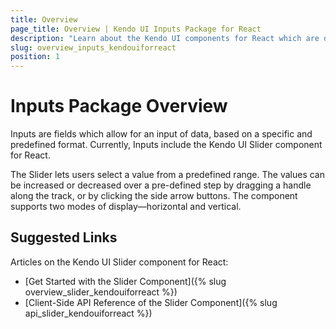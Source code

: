 ```yaml
---
title: Overview
page_title: Overview | Kendo UI Inputs Package for React
description: "Learn about the Kendo UI components for React which are delivered by the Inputs package."
slug: overview_inputs_kendouiforreact
position: 1
---
```


# Inputs Package Overview 

Inputs are fields which allow for an input of data, based on a specific and predefined format. Currently, Inputs include the Kendo UI Slider component for React.

The Slider lets users select a value from a predefined range. The values can be increased or decreased over a pre-defined step by dragging a handle along the track, or by clicking the side arrow buttons. The component supports two modes of display&mdash;horizontal and vertical.

## Suggested Links

Articles on the Kendo UI Slider component for React:

* [Get Started with the Slider Component]({% slug overview_slider_kendouiforreact %})
* [Client-Side API Reference of the Slider Component]({% slug api_slider_kendouiforreact %})
